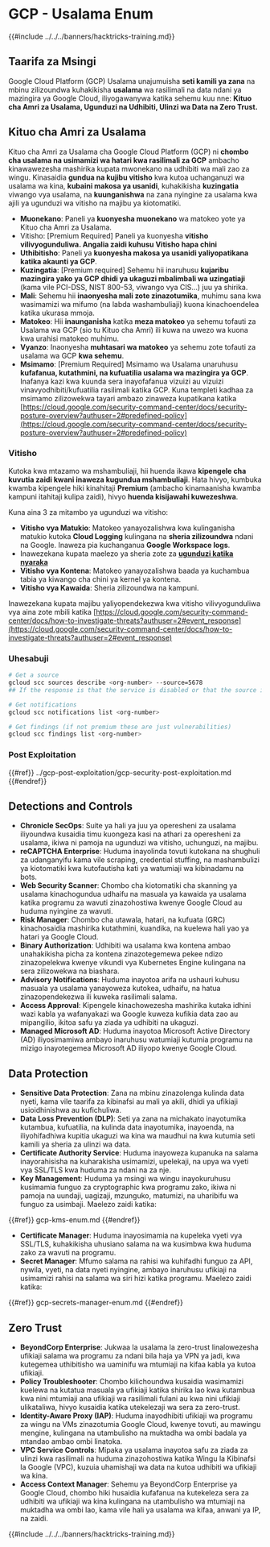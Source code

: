 # GCP - Usalama Enum

{{#include ../../../banners/hacktricks-training.md}}

## Taarifa za Msingi

Google Cloud Platform (GCP) Usalama unajumuisha **seti kamili ya zana** na mbinu zilizoundwa kuhakikisha **usalama** wa rasilimali na data ndani ya mazingira ya Google Cloud, iliyogawanywa katika sehemu kuu nne: **Kituo cha Amri za Usalama, Ugunduzi na Udhibiti, Ulinzi wa Data na Zero Trust.**

## **Kituo cha Amri za Usalama**

Kituo cha Amri za Usalama cha Google Cloud Platform (GCP) ni **chombo cha usalama na usimamizi wa hatari kwa rasilimali za GCP** ambacho kinawawezesha mashirika kupata mwonekano na udhibiti wa mali zao za wingu. Kinasaidia **gundua na kujibu vitisho** kwa kutoa uchanganuzi wa usalama wa kina, **kubaini makosa ya usanidi**, kuhakikisha **kuzingatia** viwango vya usalama, na **kuunganishwa** na zana nyingine za usalama kwa ajili ya ugunduzi wa vitisho na majibu ya kiotomatiki.

- **Muonekano**: Paneli ya **kuonyesha muonekano** wa matokeo yote ya Kituo cha Amri za Usalama.
- Vitisho: \[Premium Required] Paneli ya kuonyesha **vitisho vilivyogunduliwa. Angalia zaidi kuhusu Vitisho hapa chini**
- **Uthibitisho**: Paneli ya **kuonyesha makosa ya usanidi yaliyopatikana katika akaunti ya GCP**.
- **Kuzingatia**: \[Premium required] Sehemu hii inaruhusu **kujaribu mazingira yako ya GCP dhidi ya ukaguzi mbalimbali wa uzingatiaji** (kama vile PCI-DSS, NIST 800-53, viwango vya CIS...) juu ya shirika.
- **Mali**: Sehemu hii **inaonyesha mali zote zinazotumika**, muhimu sana kwa wasimamizi wa mifumo (na labda washambuliaji) kuona kinachoendelea katika ukurasa mmoja.
- **Matokeo**: Hii **inaunganisha** katika **meza matokeo** ya sehemu tofauti za Usalama wa GCP (sio tu Kituo cha Amri) ili kuwa na uwezo wa kuona kwa urahisi matokeo muhimu.
- **Vyanzo**: Inaonyesha **muhtasari wa matokeo** ya sehemu zote tofauti za usalama wa GCP **kwa sehemu**.
- **Msimamo**: \[Premium Required] Msimamo wa Usalama unaruhusu **kufafanua, kutathmini, na kufuatilia usalama wa mazingira ya GCP**. Inafanya kazi kwa kuunda sera inayofafanua vizuizi au vizuizi vinavyodhibiti/kufuatilia rasilimali katika GCP. Kuna templeti kadhaa za msimamo zilizowekwa tayari ambazo zinaweza kupatikana katika [https://cloud.google.com/security-command-center/docs/security-posture-overview?authuser=2#predefined-policy](https://cloud.google.com/security-command-center/docs/security-posture-overview?authuser=2#predefined-policy)

### **Vitisho**

Kutoka kwa mtazamo wa mshambuliaji, hii huenda ikawa **kipengele cha kuvutia zaidi kwani inaweza kugundua mshambuliaji**. Hata hivyo, kumbuka kwamba kipengele hiki kinahitaji **Premium** (ambacho kinamaanisha kwamba kampuni itahitaji kulipa zaidi), hivyo **huenda kisijawahi kuwezeshwa**.

Kuna aina 3 za mitambo ya ugunduzi wa vitisho:

- **Vitisho vya Matukio**: Matokeo yanayozalishwa kwa kulinganisha matukio kutoka **Cloud Logging** kulingana na **sheria zilizoundwa** ndani na Google. Inaweza pia kuchanganua **Google Workspace logs**.
- Inawezekana kupata maelezo ya sheria zote za [**ugunduzi katika nyaraka**](https://cloud.google.com/security-command-center/docs/concepts-event-threat-detection-overview?authuser=2#how_works)
- **Vitisho vya Kontena**: Matokeo yanayozalishwa baada ya kuchambua tabia ya kiwango cha chini ya kernel ya kontena.
- **Vitisho vya Kawaida**: Sheria zilizoundwa na kampuni.

Inawezekana kupata majibu yaliyopendekezwa kwa vitisho vilivyogunduliwa vya aina zote mbili katika [https://cloud.google.com/security-command-center/docs/how-to-investigate-threats?authuser=2#event_response](https://cloud.google.com/security-command-center/docs/how-to-investigate-threats?authuser=2#event_response)

### Uhesabuji
```bash
# Get a source
gcloud scc sources describe <org-number> --source=5678
## If the response is that the service is disabled or that the source is not found, then, it isn't enabled

# Get notifications
gcloud scc notifications list <org-number>

# Get findings (if not premium these are just vulnerabilities)
gcloud scc findings list <org-number>
```
### Post Exploitation

{{#ref}}
../gcp-post-exploitation/gcp-security-post-exploitation.md
{{#endref}}

## Detections and Controls

- **Chronicle SecOps**: Suite ya hali ya juu ya operesheni za usalama iliyoundwa kusaidia timu kuongeza kasi na athari za operesheni za usalama, ikiwa ni pamoja na ugunduzi wa vitisho, uchunguzi, na majibu.
- **reCAPTCHA Enterprise**: Huduma inayolinda tovuti kutokana na shughuli za udanganyifu kama vile scraping, credential stuffing, na mashambulizi ya kiotomatiki kwa kutofautisha kati ya watumiaji wa kibinadamu na bots.
- **Web Security Scanner**: Chombo cha kiotomatiki cha skanning ya usalama kinachogundua udhaifu na masuala ya kawaida ya usalama katika programu za wavuti zinazohostiwa kwenye Google Cloud au huduma nyingine za wavuti.
- **Risk Manager**: Chombo cha utawala, hatari, na kufuata (GRC) kinachosaidia mashirika kutathmini, kuandika, na kuelewa hali yao ya hatari ya Google Cloud.
- **Binary Authorization**: Udhibiti wa usalama kwa kontena ambao unahakikisha picha za kontena zinazotegemewa pekee ndizo zinazopelekwa kwenye vikundi vya Kubernetes Engine kulingana na sera zilizowekwa na biashara.
- **Advisory Notifications**: Huduma inayotoa arifa na ushauri kuhusu masuala ya usalama yanayoweza kutokea, udhaifu, na hatua zinazopendekezwa ili kuweka rasilimali salama.
- **Access Approval**: Kipengele kinachowezesha mashirika kutaka idhini wazi kabla ya wafanyakazi wa Google kuweza kufikia data zao au mipangilio, ikitoa safu ya ziada ya udhibiti na ukaguzi.
- **Managed Microsoft AD**: Huduma inayotoa Microsoft Active Directory (AD) iliyosimamiwa ambayo inaruhusu watumiaji kutumia programu na mizigo inayotegemea Microsoft AD iliyopo kwenye Google Cloud.

## Data Protection

- **Sensitive Data Protection**: Zana na mbinu zinazolenga kulinda data nyeti, kama vile taarifa za kibinafsi au mali ya akili, dhidi ya ufikiaji usioidhinishwa au kufichuliwa.
- **Data Loss Prevention (DLP)**: Seti ya zana na michakato inayotumika kutambua, kufuatilia, na kulinda data inayotumika, inayoenda, na iliyohifadhiwa kupitia ukaguzi wa kina wa maudhui na kwa kutumia seti kamili ya sheria za ulinzi wa data.
- **Certificate Authority Service**: Huduma inayoweza kupanuka na salama inayorahisisha na kuharakisha usimamizi, upelekaji, na upya wa vyeti vya SSL/TLS kwa huduma za ndani na za nje.
- **Key Management**: Huduma ya msingi wa wingu inayokuruhusu kusimamia funguo za cryptographic kwa programu zako, ikiwa ni pamoja na uundaji, uagizaji, mzunguko, matumizi, na uharibifu wa funguo za usimbaji. Maelezo zaidi katika:

{{#ref}}
gcp-kms-enum.md
{{#endref}}

- **Certificate Manager**: Huduma inayosimamia na kupeleka vyeti vya SSL/TLS, kuhakikisha uhusiano salama na wa kusimbwa kwa huduma zako za wavuti na programu.
- **Secret Manager**: Mfumo salama na rahisi wa kuhifadhi funguo za API, nywila, vyeti, na data nyeti nyingine, ambayo inaruhusu ufikiaji na usimamizi rahisi na salama wa siri hizi katika programu. Maelezo zaidi katika:

{{#ref}}
gcp-secrets-manager-enum.md
{{#endref}}

## Zero Trust

- **BeyondCorp Enterprise**: Jukwaa la usalama la zero-trust linalowezesha ufikiaji salama wa programu za ndani bila haja ya VPN ya jadi, kwa kutegemea uthibitisho wa uaminifu wa mtumiaji na kifaa kabla ya kutoa ufikiaji.
- **Policy Troubleshooter**: Chombo kilichoundwa kusaidia wasimamizi kuelewa na kutatua masuala ya ufikiaji katika shirika lao kwa kutambua kwa nini mtumiaji ana ufikiaji wa rasilimali fulani au kwa nini ufikiaji ulikataliwa, hivyo kusaidia katika utekelezaji wa sera za zero-trust.
- **Identity-Aware Proxy (IAP)**: Huduma inayodhibiti ufikiaji wa programu za wingu na VMs zinazotumia Google Cloud, kwenye tovuti, au mawingu mengine, kulingana na utambulisho na muktadha wa ombi badala ya mtandao ambao ombi linatoka.
- **VPC Service Controls**: Mipaka ya usalama inayotoa safu za ziada za ulinzi kwa rasilimali na huduma zinazohostiwa katika Wingu la Kibinafsi la Google (VPC), kuzuia uhamishaji wa data na kutoa udhibiti wa ufikiaji wa kina.
- **Access Context Manager**: Sehemu ya BeyondCorp Enterprise ya Google Cloud, chombo hiki husaidia kufafanua na kutekeleza sera za udhibiti wa ufikiaji wa kina kulingana na utambulisho wa mtumiaji na muktadha wa ombi lao, kama vile hali ya usalama wa kifaa, anwani ya IP, na zaidi.

{{#include ../../../banners/hacktricks-training.md}}

